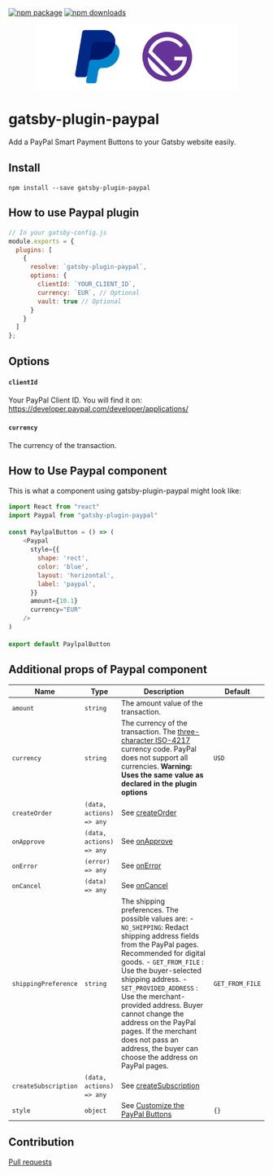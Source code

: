 [![npm package](https://badge.fury.io/js/gatsby-plugin-paypal.svg)](https://www.npmjs.com/package/gatsby-plugin-paypal/)
[![npm downloads](https://img.shields.io/npm/dm/gatsby-plugin-paypal.svg)](https://www.npmjs.com/package/gatsby-plugin-paypal/)

<p align="center">
    <img alt="Gatsby-Paypal-Plugin" src="https://raw.githubusercontent.com/alexislepresle/gatsby-plugin-paypal/master/ressources/gatsby-paypal.png" width="400" />
</p>

# gatsby-plugin-paypal

Add a PayPal Smart Payment Buttons to your Gatsby website easily.

## Install

`npm install --save gatsby-plugin-paypal`

## How to use Paypal plugin

```javascript
// In your gatsby-config.js
module.exports = {
  plugins: [
    {
      resolve: `gatsby-plugin-paypal`,
      options: {
        clientId: `YOUR_CLIENT_ID`,
        currency: `EUR`, // Optional
        vault: true // Optional
      }
    }
  ]
};
```

## Options

#### `clientId`

Your PayPal Client ID.
You will find it on: https://developer.paypal.com/developer/applications/

#### `currency`

The currency of the transaction.	

## How to Use Paypal component

This is what a component using gatsby-plugin-paypal might look like:

```js
import React from "react"
import Paypal from "gatsby-plugin-paypal"

const PaylpalButton = () => (
    <Paypal 
      style={{
        shape: 'rect',
        color: 'blue',
        layout: 'horizontal',
        label: 'paypal',
      }}
      amount={10.1}
      currency="EUR"
    />
)

export default PaylpalButton
```

## Additional props of Paypal component


| Name                      | Type                      | Description                                                                                        | Default        |
| ------------------------- | ------------------------- | -------------------------------------------------------------------------------------------------- | -------------- |
| `amount`                  | `string`                  | The amount value of the transaction.                                                               |                |
| `currency`                | `string`                  | The currency of the transaction. The [three-character ISO-4217](https://developer.paypal.com/docs/integration/direct/rest/currency-codes/) currency code. PayPal does not support all currencies. **Warning: Uses the same value as declared in the plugin options**                                                                 | `USD`          |
| `createOrder`             | `(data, actions) => any`  | See [createOrder](https://developer.paypal.com/docs/checkout/integrate/#5-capture-the-transaction) |                |
| `onApprove`               | `(data, actions) => any`  | See [onApprove](https://developer.paypal.com/docs/checkout/integration-features/funding-failure/)  |                |             |
| `onError`                 | `(error) => any`          | See [onError](https://developer.paypal.com/docs/checkout/integration-features/handle-errors)       |                |
| `onCancel`                | `(data) => any`           | See [onCancel](https://developer.paypal.com/docs/checkout/integration-features/cancellation-page/) |                |
| `shippingPreference`      | `string`                  | The shipping preferences. The possible values are: -`NO_SHIPPING`:  Redact shipping address fields from the PayPal pages. Recommended for digital goods. - `GET_FROM_FILE` :  Use the buyer-selected shipping address. - `SET_PROVIDED_ADDRESS` :  Use the merchant-provided address. Buyer cannot change the address on the PayPal pages. If the merchant does not pass an address, the buyer can choose the address on PayPal pages.    | `GET_FROM_FILE`        |
| `createSubscription`      | `(data, actions) => any`                | See [createSubscription](https://developer.paypal.com/docs/subscriptions/integrate/#4-create-a-subscription)                                                                                        |
| `style`                   | `object`                  | See [Customize the PayPal Buttons](https://developer.paypal.com/docs/checkout/integration-features/customize-button) | `{}` |


## Contribution

[Pull requests](https://github.com/alexislepresle/gatsby-plugin-paypal/pulls)
